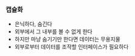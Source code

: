 ### 캡슐화
- 은닉하다, 숨긴다
- 외부에서 그 내부를 볼 수 없게 한다
- 하지만 마냥 숨기기만 한다면 데이터는 무용지물
- 외부로부터 데이터를 조작할 인터페이스가 필요하다
